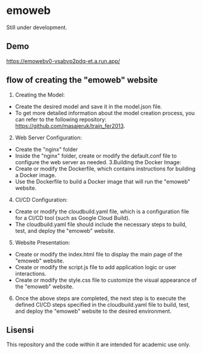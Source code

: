 # emoweb
Still under development.

## Demo 
https://emowebv0-vsabvp2pdq-et.a.run.app/

## flow of creating the "emoweb" website
1. Creating the Model:
  - Create the desired model and save it in the model.json file.
  - To get more detailed information about the model creation process, you can refer to the following repository: https://github.com/masajeruk/train_fer2013.
2. Web Server Configuration:
  - Create the "nginx" folder
  - Inside the "nginx" folder, create or modify the default.conf file to configure the web server as needed.
3.Building the Docker Image:
  - Create or modify the Dockerfile, which contains instructions for building a Docker image.
  - Use the Dockerfile to build a Docker image that will run the "emoweb" website.
4. CI/CD Configuration:
  - Create or modify the cloudbuild.yaml file, which is a configuration file for a CI/CD tool (such as Google Cloud Build).
  - The cloudbuild.yaml file should include the necessary steps to build, test, and deploy the "emoweb" website.
5. Website Presentation:
  - Create or modify the index.html file to display the main page of the "emoweb" website.
  - Create or modify the script.js file to add application logic or user interactions.
  - Create or modify the style.css file to customize the visual appearance of the "emoweb" website.
6. Once the above steps are completed, the next step is to execute the defined CI/CD steps specified in the cloudbuild.yaml file to build, test, and deploy the "emoweb" website to the desired environment.

## Lisensi
This repository and the code within it are intended for academic use only.
